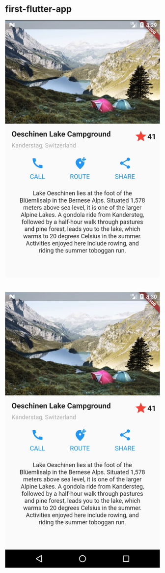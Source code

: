 # first-flutter-app

<p align="center">
  <img src="https://github.com/alperkaya0/first-flutter-app/blob/main/first_app.png">
</p> 

<br>

<p align="center">
  <img src="https://github.com/alperkaya0/first-flutter-app/blob/main/Screenshot_1628479822.png">
</p>
